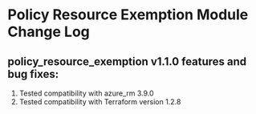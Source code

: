 # Policy Resource  Exemption Module Change Log
## policy_resource_exemption v1.1.0 features and bug fixes:

1. Tested compatibility with azure_rm 3.9.0
2. Tested compatibility with Terraform version 1.2.8